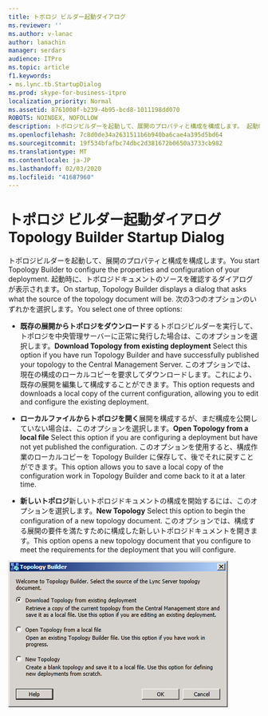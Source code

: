 ```yaml
---
title: トポロジ ビルダー起動ダイアログ
ms.reviewer: ''
ms.author: v-lanac
author: lanachin
manager: serdars
audience: ITPro
ms.topic: article
f1.keywords:
- ms.lync.tb.StartupDialog
ms.prod: skype-for-business-itpro
localization_priority: Normal
ms.assetid: 8761008f-b239-4b95-bcd8-1011198dd070
ROBOTS: NOINDEX, NOFOLLOW
description: トポロジビルダーを起動して、展開のプロパティと構成を構成します。 起動時に、トポロジドキュメントのソースを確認するダイアログが表示されます。 次の3つのオプションのいずれかを選択します。
ms.openlocfilehash: 7c8d0de34a2631511b6b940ba6cae4a395d5bd64
ms.sourcegitcommit: 19f534bfafbc74dbc2d381672b0650a3733cb982
ms.translationtype: MT
ms.contentlocale: ja-JP
ms.lasthandoff: 02/03/2020
ms.locfileid: "41687960"
---
```

# <a name="topology-builder-startup-dialog"></a><span data-ttu-id="0ff60-105">トポロジ ビルダー起動ダイアログ</span><span class="sxs-lookup"><span data-stu-id="0ff60-105">Topology Builder Startup Dialog</span></span>
 
<span data-ttu-id="0ff60-106">トポロジビルダーを起動して、展開のプロパティと構成を構成します。</span><span class="sxs-lookup"><span data-stu-id="0ff60-106">You start Topology Builder to configure the properties and configuration of your deployment.</span></span> <span data-ttu-id="0ff60-107">起動時に、トポロジドキュメントのソースを確認するダイアログが表示されます。</span><span class="sxs-lookup"><span data-stu-id="0ff60-107">On startup, Topology Builder displays a dialog that asks what the source of the topology document will be.</span></span> <span data-ttu-id="0ff60-108">次の3つのオプションのいずれかを選択します。</span><span class="sxs-lookup"><span data-stu-id="0ff60-108">You select one of three options:</span></span>
  
- <span data-ttu-id="0ff60-109">**既存の展開からトポロジをダウンロード**するトポロジビルダーを実行して、トポロジを中央管理サーバーに正常に発行した場合は、このオプションを選択します。</span><span class="sxs-lookup"><span data-stu-id="0ff60-109">**Download Topology from existing deployment** Select this option if you have run Topology Builder and have successfully published your topology to the Central Management Server.</span></span> <span data-ttu-id="0ff60-110">このオプションでは、現在の構成のローカルコピーを要求してダウンロードします。これにより、既存の展開を編集して構成することができます。</span><span class="sxs-lookup"><span data-stu-id="0ff60-110">This option requests and downloads a local copy of the current configuration, allowing you to edit and configure the existing deployment.</span></span>
    
- <span data-ttu-id="0ff60-111">**ローカルファイルからトポロジを開く**展開を構成するが、まだ構成を公開していない場合は、このオプションを選択します。</span><span class="sxs-lookup"><span data-stu-id="0ff60-111">**Open Topology from a local file** Select this option if you are configuring a deployment but have not yet published the configuration.</span></span> <span data-ttu-id="0ff60-112">このオプションを使用すると、構成作業のローカルコピーを Topology Builder に保存して、後でそれに戻すことができます。</span><span class="sxs-lookup"><span data-stu-id="0ff60-112">This option allows you to save a local copy of the configuration work in Topology Builder and come back to it at a later time.</span></span>
    
- <span data-ttu-id="0ff60-113">**新しいトポロジ**新しいトポロジドキュメントの構成を開始するには、このオプションを選択します。</span><span class="sxs-lookup"><span data-stu-id="0ff60-113">**New Topology** Select this option to begin the configuration of a new topology document.</span></span> <span data-ttu-id="0ff60-114">このオプションでは、構成する展開の要件を満たすために構成した新しいトポロジドキュメントを開きます。</span><span class="sxs-lookup"><span data-stu-id="0ff60-114">This option opens a new topology document that you configure to meet the requirements for the deployment that you will configure.</span></span>
    
![トポロジ ビルダー起動ダイアログ](../../../media/Topology_Builder_Startup_Dialog.jpg)
  
